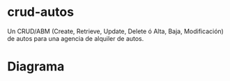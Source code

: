 # crud-autos

Un CRUD/ABM (Create, Retrieve, Update, Delete ó Alta, Baja, Modificación) de autos para una agencia de alquiler de autos. 

# Diagrama
